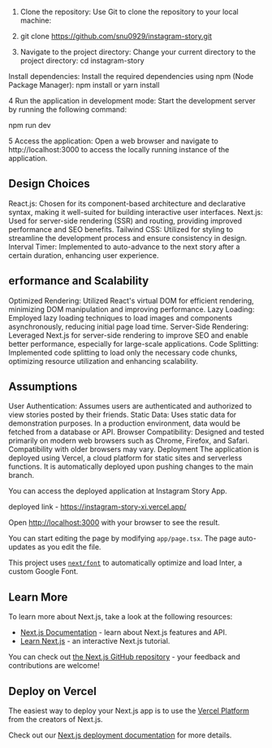 1. Clone the repository: Use Git to clone the repository to your local machine:

2. git clone https://github.com/snu0929/instagram-story.git

3. Navigate to the project directory: Change your current directory to the project directory: cd instagram-story

Install dependencies: Install the required dependencies using npm (Node Package Manager):
npm install or yarn install

4 Run the application in development mode: Start the development server by running the following command:

 npm run dev

 5 Access the application: Open a web browser and navigate to http://localhost:3000 to access the locally running instance of the application.

## Design Choices
React.js: Chosen for its component-based architecture and declarative syntax, making it well-suited for building interactive user interfaces.
Next.js: Used for server-side rendering (SSR) and routing, providing improved performance and SEO benefits.
Tailwind CSS: Utilized for styling to streamline the development process and ensure consistency in design.
Interval Timer: Implemented to auto-advance to the next story after a certain duration, enhancing user experience.

## erformance and Scalability
Optimized Rendering: Utilized React's virtual DOM for efficient rendering, minimizing DOM manipulation and improving performance.
Lazy Loading: Employed lazy loading techniques to load images and components asynchronously, reducing initial page load time.
Server-Side Rendering: Leveraged Next.js for server-side rendering to improve SEO and enable better performance, especially for large-scale applications.
Code Splitting: Implemented code splitting to load only the necessary code chunks, optimizing resource utilization and enhancing scalability.

## Assumptions
User Authentication: Assumes users are authenticated and authorized to view stories posted by their friends.
Static Data: Uses static data for demonstration purposes. In a production environment, data would be fetched from a database or API.
Browser Compatibility: Designed and tested primarily on modern web browsers such as Chrome, Firefox, and Safari. Compatibility with older browsers may vary.
Deployment
The application is deployed using Vercel, a cloud platform for static sites and serverless functions. It is automatically deployed upon pushing changes to the main branch.

You can access the deployed application at Instagram Story App.

deployed link - https://instagram-story-xi.vercel.app/

Open [http://localhost:3000](http://localhost:3000) with your browser to see the result.

You can start editing the page by modifying `app/page.tsx`. The page auto-updates as you edit the file.

This project uses [`next/font`](https://nextjs.org/docs/basic-features/font-optimization) to automatically optimize and load Inter, a custom Google Font.

## Learn More

To learn more about Next.js, take a look at the following resources:

- [Next.js Documentation](https://nextjs.org/docs) - learn about Next.js features and API.
- [Learn Next.js](https://nextjs.org/learn) - an interactive Next.js tutorial.

You can check out [the Next.js GitHub repository](https://github.com/vercel/next.js/) - your feedback and contributions are welcome!

## Deploy on Vercel

The easiest way to deploy your Next.js app is to use the [Vercel Platform](https://vercel.com/new?utm_medium=default-template&filter=next.js&utm_source=create-next-app&utm_campaign=create-next-app-readme) from the creators of Next.js.

Check out our [Next.js deployment documentation](https://nextjs.org/docs/deployment) for more details.

